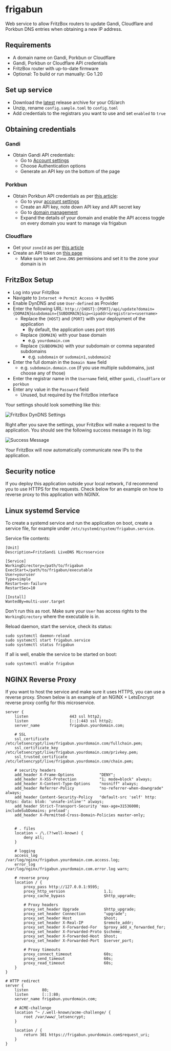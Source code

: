 # frigabun

Web service to allow FritzBox routers to update Gandi, Cloudflare and Porkbun DNS entries when obtaining a new IP address.

## Requirements
- A domain name on Gandi, Porkbun or Cloudflare
- Gandi, Porkbun or Cloudflare API credentials
- FritzBox router with up-to-date firmware
- Optional: To build or run manually: Go 1.20

## Set up service

- Download the [latest](https://github.com/davidramiro/frigabun/releases/latest) release archive for your OS/arch
- Unzip, rename `config.sample.toml` to `config.toml`
- Add credentials to the registrars you want to use and set `enabled` to `true`

## Obtaining credentials

### Gandi

- Obtain Gandi API credentials: 
  - Go to [Account settings](https://account.gandi.net/en)
  - Choose Authentication options 
  - Generate an API key on the bottom of the page

### Porkbun

- Obtain Porkbun API credentials as per [this article](https://kb.porkbun.com/article/190-getting-started-with-the-porkbun-api):
  - Go to your [account settings](https://porkbun.com/account/api)
  - Create an API key, note down API key and API secret key
  - Go to [domain management](https://porkbun.com/account/domains)
  - Expand the details of your domain and enable the API access toggle on every domain you want to manage via frigabun

### Cloudflare

- Get your `zoneId` as per [this article](https://developers.cloudflare.com/fundamentals/setup/find-account-and-zone-ids/)
- Create an API token on [this page](https://dash.cloudflare.com/profile/api-tokens)
  - Make sure to set `Zone.DNS` permissions and set it to the zone your domain is in

## FritzBox Setup
- Log into your FritzBox
- Navigate to `Internet` -> `Permit Access` -> `DynDNS`
- Enable DynDNS and use `User-defined` as Provider
- Enter the following URL: `http://{HOST}:{PORT}/api/update?domain={DOMAIN}&subdomain={SUBDOMAIN}&ip=<ipaddr>&registrar=<username>`
  - Replace the `{HOST}` and `{PORT}` with your deployment of the application
    - By default, the application uses port `9595`
  - Replace `{DOMAIN}` with your base domain
    - e.g. `yourdomain.com`
  - Replace `{SUBDOMAIN}` with your subdomain or comma separated subdomains
    - e.g. `subdomain` or `sudomain1,subdomain2`
- Enter the full domain in the `Domain Name` field
  - e.g. `subdomain.domain.com` (if you use multiple subdomains, just choose any of those)
- Enter the registrar name in the `Username` field, either `gandi`, `cloudflare` or `porkbun`
- Enter any value in the `Password` field
  - Unused, but required by the FritzBox interface

Your settings should look something like this:

![](https://kore.cc/fritzgandi/fbsettings.png "FritzBox DynDNS Settings")

Right after you save the settings, your FritzBox will make a request to the application. You should see the following
success message in its log:

![](https://kore.cc/fritzgandi/success-frigabun.png "Success Message")

Your FritzBox will now automatically communicate new IPs to the application. 

## Security notice
If you deploy this application outside your local network, I'd recommend you to use HTTPS for the requests.
Check below for an example on how to reverse proxy to this application with NGINX. 

## Linux systemd Service

To create a systemd service and run the application on boot, create a service file, for example under
`/etc/systemd/system/frigabun.service`.

Service file contents: 
```
[Unit]
Description=FritzGandi LiveDNS Microservice

[Service]
WorkingDirectory=/path/to/frigabun
ExecStart=/path/to/frigabun/executable
User=youruser
Type=simple
Restart=on-failure
RestartSec=10

[Install]
WantedBy=multi-user.target
```

Don't run this as root. Make sure your `User` has access rights to the `WorkingDirectory` where the executable is in.

Reload daemon, start the service, check its status:

```
sudo systemctl daemon-reload
sudo systemctl start frigabun.service
sudo systemctl status frigabun
```

If all is well, enable the service to be started on boot:

`sudo systemctl enable frigabun`

## NGINX Reverse Proxy

If you want to host the service and make sure it uses HTTPS, you can use a reverse proxy.
Shown below is an example of an NGINX + LetsEncrypt reverse proxy config for this microservice.

```
server {
    listen                  443 ssl http2;
    listen                  [::]:443 ssl http2;
    server_name             frigabun.yourdomain.com;

    # SSL
    ssl_certificate         /etc/letsencrypt/live/frigabun.yourdomain.com/fullchain.pem;
    ssl_certificate_key     /etc/letsencrypt/live/frigabun.yourdomain.com/privkey.pem;
    ssl_trusted_certificate /etc/letsencrypt/live/frigabun.yourdomain.com/chain.pem;

    # security headers
    add_header X-Frame-Options           "DENY";
    add_header X-XSS-Protection          "1; mode=block" always;
    add_header X-Content-Type-Options    "nosniff" always;
    add_header Referrer-Policy           "no-referrer-when-downgrade" always;
    add_header Content-Security-Policy   "default-src 'self' http: https: data: blob: 'unsafe-inline'" always;
    add_header Strict-Transport-Security 'max-age=31536000; includeSubDomains; preload';
    add_header X-Permitted-Cross-Domain-Policies master-only;
    
    
    # . files
    location ~ /\.(?!well-known) {
        deny all;
    }

    # logging
    access_log              /var/log/nginx/frigabun.yourdomain.com.access.log;
    error_log               /var/log/nginx/frigabun.yourdomain.com.error.log warn;

    # reverse proxy
    location / {
        proxy_pass http://127.0.0.1:9595;
        proxy_http_version                 1.1;
        proxy_cache_bypass                 $http_upgrade;
        
        # Proxy headers
        proxy_set_header Upgrade           $http_upgrade;
        proxy_set_header Connection        "upgrade";
        proxy_set_header Host              $host;
        proxy_set_header X-Real-IP         $remote_addr;
        proxy_set_header X-Forwarded-For   $proxy_add_x_forwarded_for;
        proxy_set_header X-Forwarded-Proto $scheme;
        proxy_set_header X-Forwarded-Host  $host;
        proxy_set_header X-Forwarded-Port  $server_port;
        
        # Proxy timeouts
        proxy_connect_timeout              60s;
        proxy_send_timeout                 60s;
        proxy_read_timeout                 60s;
    }
}

# HTTP redirect
server {
    listen      80;
    listen      [::]:80;
    server_name frigabun.yourdomain.com;
    
    # ACME-challenge
    location ^~ /.well-known/acme-challenge/ {
        root /var/www/_letsencrypt;
    }

    location / {
        return 301 https://frigabun.yourdomain.com$request_uri;
    }
}
```